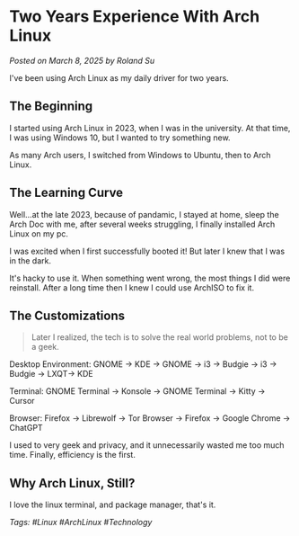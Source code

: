 # Two Years Experience With Arch Linux

*Posted on March 8, 2025 by Roland Su*

I've been using Arch Linux as my daily driver for two years.

## The Beginning

I started using Arch Linux in 2023, when I was in the university. At that time, I was using Windows 10, but I wanted to try something new.

As many Arch users, I switched from Windows to Ubuntu, then to Arch Linux.

## The Learning Curve

Well...at the late 2023, because of pandamic, I stayed at home, sleep the Arch Doc with me, after several weeks struggling, I finally installed Arch Linux on my pc.

I was excited when I first successfully booted it! But later I knew that I was in the dark.

It's hacky to use it. When something went wrong, the most things I did were reinstall. After a long time then I knew I could use ArchISO to fix it.

## The Customizations

> Later I realized, the tech is to solve the real world problems, not to be a geek.

Desktop Environment: GNOME -> KDE -> GNOME -> i3 -> Budgie -> i3 -> Budgie -> LXQT-> KDE

Terminal: GNOME Terminal -> Konsole -> GNOME Terminal -> Kitty -> Cursor

Browser: Firefox -> Librewolf -> Tor Browser -> Firefox -> Google Chrome -> ChatGPT

I used to very geek and privacy, and it unnecessarily wasted me too much time. Finally, efficiency is the first.

## Why Arch Linux, Still?

I love the linux terminal, and package manager, that's it.

*Tags: #Linux #ArchLinux #Technology* 